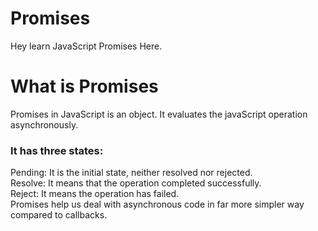 # Promises
Hey learn JavaScript Promises Here.


# What is Promises
Promises in JavaScript is an object. It evaluates the javaScript operation asynchronously.

### It has three states: 
Pending: It is the initial state, neither resolved nor rejected. \
Resolve: It means that the operation completed successfully. \
Reject: It means the operation has failed. \
Promises help us deal with asynchronous code in far more simpler way compared to callbacks.

